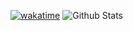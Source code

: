 [![wakatime](https://wakatime.com/badge/user/f33a7358-0d14-4a5b-a2ef-6d9441ec1f2d.svg)](https://wakatime.com/@f33a7358-0d14-4a5b-a2ef-6d9441ec1f2d)
![Github Stats](https://github-readme-stats.vercel.app/api?username=wwangwe&show_icons=true&theme=github_dark)
<!-- [![Top Langs](https://github-readme-stats.vercel.app/api/top-langs/?username=wwangwe&layout=compact&theme=github_dark)](https://github.com/anuraghazra/github-readme-stats) -->
